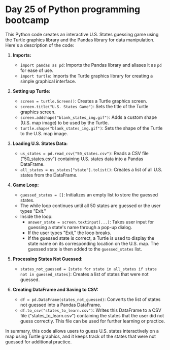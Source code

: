 # Day 25 of Python programming bootcamp

This Python code creates an interactive U.S. States guessing game using the Turtle graphics library and the Pandas library for data manipulation. Here's a description of the code:

1. **Imports:**
   - `import pandas as pd`: Imports the Pandas library and aliases it as `pd` for ease of use.
   - `import turtle`: Imports the Turtle graphics library for creating a simple graphical interface.

2. **Setting up Turtle:**
   - `screen = turtle.Screen()`: Creates a Turtle graphics screen.
   - `screen.title("U.S. States Game")`: Sets the title of the Turtle graphics screen.
   - `screen.addshape("blank_states_img.gif")`: Adds a custom shape (U.S. map image) to be used by the Turtle.
   - `turtle.shape("blank_states_img.gif")`: Sets the shape of the Turtle to the U.S. map image.

3. **Loading U.S. States Data:**
   - `us_states = pd.read_csv("50_states.csv")`: Reads a CSV file ("50_states.csv") containing U.S. states data into a Pandas DataFrame.
   - `all_states = us_states["state"].tolist()`: Creates a list of all U.S. states from the DataFrame.

4. **Game Loop:**
   - `guessed_states = []`: Initializes an empty list to store the guessed states.
   - The while loop continues until all 50 states are guessed or the user types "Exit."
   - Inside the loop:
      - `answer_state = screen.textinput(...)`: Takes user input for guessing a state's name through a pop-up dialog.
      - If the user types "Exit," the loop breaks.
      - If the guessed state is correct, a Turtle is used to display the state name on its corresponding location on the U.S. map. The guessed state is then added to the `guessed_states` list.

5. **Processing States Not Guessed:**
   - `states_not_guessed = [state for state in all_states if state not in guessed_states]`: Creates a list of states that were not guessed.

6. **Creating DataFrame and Saving to CSV:**
   - `df = pd.DataFrame(states_not_guessed)`: Converts the list of states not guessed into a Pandas DataFrame.
   - `df.to_csv("states_to_learn.csv")`: Writes this DataFrame to a CSV file ("states_to_learn.csv") containing the states that the user did not guess correctly. This file can be used for further learning or practice.

In summary, this code allows users to guess U.S. states interactively on a map using Turtle graphics, and it keeps track of the states that were not guessed for additional practice.